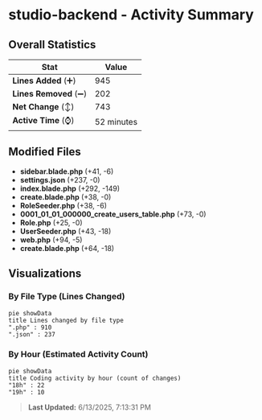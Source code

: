 # studio-backend - Activity Summary 

## Overall Statistics

| Stat                   | Value                                                             |
| ---------------------- | ----------------------------------------------------------------- |
| **Lines Added** (➕)   | 945                                          |
| **Lines Removed** (➖) | 202                                        |
| **Net Change** (↕)    | 743                |
| **Active Time** (⌚)   | 52 minutes |


## Modified Files
- **sidebar.blade.php** (+41, -6)
- **settings.json** (+237, -0)
- **index.blade.php** (+292, -149)
- **create.blade.php** (+38, -0)
- **RoleSeeder.php** (+38, -6)
- **0001_01_01_000000_create_users_table.php** (+73, -0)
- **Role.php** (+25, -0)
- **UserSeeder.php** (+43, -18)
- **web.php** (+94, -5)
- **create.blade.php** (+64, -18)

## Visualizations

### By File Type (Lines Changed)

```mermaid
pie showData
title Lines changed by file type
".php" : 910
".json" : 237
```

### By Hour (Estimated Activity Count)

```mermaid
pie showData
title Coding activity by hour (count of changes)
"18h" : 22
"19h" : 10
```


> **Last Updated:** 6/13/2025, 7:13:31 PM
